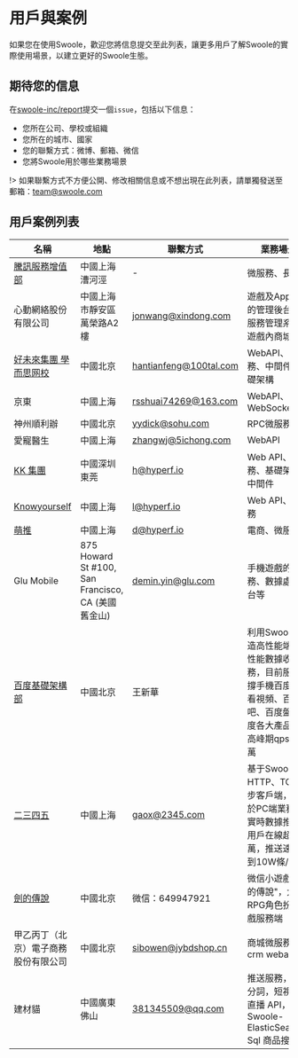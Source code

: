 # 用戶與案例

如果您在使用Swoole，歡迎您將信息提交至此列表，讓更多用戶了解Swoole的實際使用場景，以建立更好的Swoole生態。

## 期待您的信息

在[swoole-inc/report](https://github.com/swoole-inc/report/issues)提交一個`issue`，包括以下信息：

* 您所在公司、學校或組織
* 您所在的城市、國家
* 您的聯繫方式：微博、郵箱、微信
* 您將Swoole用於哪些業務場景

!> 如果聯繫方式不方便公開、修改相關信息或不想出現在此列表，請單獨發送至郵箱：team@swoole.com

## 用戶案例列表

名稱 | 地點 | 聯繫方式 | 業務場景  
-|-|-|-
[騰訊服務增值部](https://www.tencent.com) | 中國上海漕河涇 | - | 微服務、長連接  
心動網絡股份有限公司 | 中國上海市靜安區萬榮路A2樓 | jonwang@xindong.com | 遊戲及App應用的管理後台、微服務管理系統及遊戲內商城系統  
[好未來集團 學而思网校](https://www.xueersi.com) | 中國北京 | hantianfeng@100tal.com | WebAPI、微服務、中間件、基礎架構  
京東 | 中國上海 | rsshuai74269@163.com | WebAPI、WebSocket  
神州順利辦 | 中國北京 | yydick@sohu.com | RPC微服務  
愛寵醫生 | 中國上海 | zhangwj@5ichong.com | WebAPI  
[KK 集團](https://www.kkguan.com) | 中國深圳東莞 | h@hyperf.io | Web API、微服務、基礎架構、中間件  
[Knowyourself](https://www.knowyourself.cc) | 中國上海 | l@hyperf.io | Web API、微服務  
[萌推](http://www.mengtuiapp.com) | 中國上海 | d@hyperf.io | 電商、微服務  
Glu Mobile | 875 Howard St #100, San Francisco, CA (美國舊金山) | demin.yin@glu.com |手機遊戲的微服務、數據處理後台等  
[百度基礎架構部](https://xray.baidu.com) | 中國北京 | 王新華 | 利用Swoole打造高性能端APP性能數據收集服務，目前服務支撐手機百度、好看視頻、百度貼吧、百度盤等百度各大產品線，高峰期qps: 50萬  
[二三四五](http://2345.net) | 中國上海 | gaox@2345.com | 基于Swoole的HTTP、TCP異步客戶端，應用於PC端業務的實時數據推送，用戶在線超過千萬，推送速率達到10W條/秒  
[劍的傳說](https://github.com/caohao-php/ycsocket) | 中國北京 | 微信：649947921 | 微信小遊戲"劍的傳說"，大型RPG角色扮演遊戲服務端  
甲乙丙丁（北京）電子商務股份有限公司 | 中國北京 | sibowen@jybdshop.cn | 商城微服務、crm webapi  
建材貓 | 中國廣東佛山 | 381345509@qq.com | 推送服務，NLP分詞，短視頻與直播 API，Swoole-ElasticSearch-Sql 商品搜索
